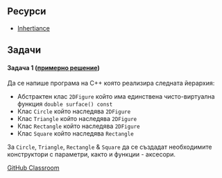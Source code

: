 ## Ресурси

- [Inhertiance](https://www.geeksforgeeks.org/inheritance-in-c/)

## Задачи

#### Задача 1 ([примерно решение](https://onlinegdb.com/GhY_RWkiw))

Да се напише програма на C++ която реализира следната йерархия:

- Aбстрактен клас `2DFigure` който има единствена чисто-виртуална функция `double surface() const`
- Клас `Circle` който наследява `2DFigure`
- Клас `Triangle` който наследява `2DFigure`
- Клас `Rectangle` който наследява `2DFigure`
- Клас `Square` който наследява `Rectangle`

За `Circle`, `Triangle`, `Rectangle` & `Square` да се създадат необходимите конструктори с параметри, както и функции - аксесори.

[GitHub Classroom](https://classroom.github.com/a/Lzu0NpQG)

